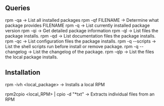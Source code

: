 ## Queries

rpm -qa -> List all installed packages
rpm -qf FILENAME -> Determine what package provides FILENAME
rpm -q <package> -> List currently installed package version
rpm -qi <package> -> Get detailed package information
rpm -ql <package> ->  List files the package installs.
rpm -qd <package> -> List documentation files the package installs.
rpm -qc <package> -> List configuration files the package installs.
rpm -q --scripts <package> -> List the shell scripts run before install or remove package.
rpm -q --changelog <package> -> List the changelog of the package.
rpm -qlp <package> -> List the files the local package installs.

## Installation

rpm -ivh <local_package> -> Installs a local RPM

rpm2cpio <local_RPM> | cpio -d "*txt" -> Extracts individual files from an RPM